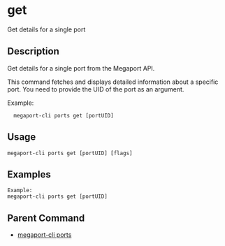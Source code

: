 # get

Get details for a single port

## Description

Get details for a single port from the Megaport API.

This command fetches and displays detailed information about a specific port.
You need to provide the UID of the port as an argument.

Example:
```
  megaport-cli ports get [portUID]
```



## Usage

```
megaport-cli ports get [portUID] [flags]
```

## Examples

```
Example:
megaport-cli ports get [portUID]
```

## Parent Command

* [megaport-cli ports](megaport-cli_ports.md)







